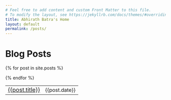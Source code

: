 ```yaml
---
# Feel free to add content and custom Front Matter to this file.
# To modify the layout, see https://jekyllrb.com/docs/themes/#overriding-theme-defaults
title: Abhirath Batra's Home
layout: default
permalink: /posts/
---
```

# Blog Posts

<table>
{% for post in site.posts %}

<tr><td><a href="{{post.url}}" style="font-size:large;"> {{post.title}} </a>  </td>
<td style="text-align:right;"> {{post.date}} </td>
</tr>


{% endfor %}

</table>

